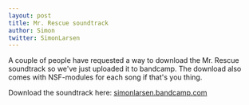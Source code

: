 ```yaml
---
layout: post
title: Mr. Rescue soundtrack
author: Simon
twitter: SimonLarsen
---
```

A couple of people have requested a way to download the Mr. Rescue soundtrack
so we've just uploaded it to bandcamp. The download also comes with NSF-modules for each song if that's you thing.

Download the soundtrack here: [simonlarsen.bandcamp.com](http://simonlarsen.bandcamp.com/)
